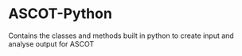 # ASCOT-Python
Contains the classes and methods built in python to create input and analyse output for ASCOT
